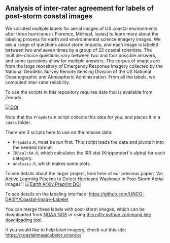 ## Analysis of inter-rater agreement for labels of post-storm coastal images

We solicited multiple labels for aerial images of US coastal environments after three hurricanes ( Florence, Michael, Isaias) to learn more about the labeling process for earth and environmental science imagery images. We ask a range of questions about storm impacts, and each image is labeled between two and seven times by a group of 22 coastal scientists. The multiple-choice questions vary between two and four possible answers, and some questions allow for multiple answers. The corpus of images are from the large repository of Emergency Response Imagery collected by the National Geodetic Survey Remote Sensing Division of the US National Oceanographic and Atmospheric Administration. From all the labels, we computed inter-rater reliability.

To use the scripts in this repository requires data that is available from Zenodo:

 [![DOI](https://zenodo.org/badge/DOI/10.5281/zenodo.4694325.svg)](https://doi.org/10.5281/zenodo.4694325)

Note that the `Prepdata.R` script collects this data for you, and places it in a `/data` folder.

There are 3 scripts here to use on the release data:

- `Prepdata.R`, must be run first. This script loads the data and pivots it into the needed format.
- `IRRcalcKA.R`, which calculates the IRR stat (Krippendorf's alpha) for each category.
- `Analysis.R`, which makes some plots.

To see details about the larger project, look here at our previous paper: "An Active Learning Pipeline to Detect Hurricane Washover in Post-Storm Aerial Images": [![Earth ArXiv Preprint
DOI](https://img.shields.io/badge/%F0%9F%8C%8D%F0%9F%8C%8F%F0%9F%8C%8E%20EarthArXiv-doi.org%2F10.31223%2FX5JW23-%23FF7F2A)](https://doi.org/10.31223/X5JW23)

To see details on the labeling interface: https://github.com/UNCG-DAISY/Coastal-Image-Labeler

You can merge these labels with post-storm images, which can be downloaded from [NOAA NGS](https://storms.ngs.noaa.gov/) or using [this nifty python command line downloading tool](https://github.com/UNCG-DAISY/psi-collect). 

If you would like to help label imagery, check out this site: https://coastalimagelabeler.science/